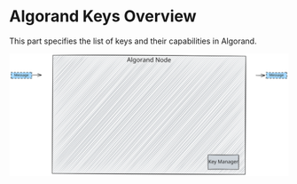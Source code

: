 # Algorand Keys Overview

This part specifies the list of keys and their capabilities in Algorand.

![Keys Overview](../_images/keys-overview.svg "Algorand Keys Overview")